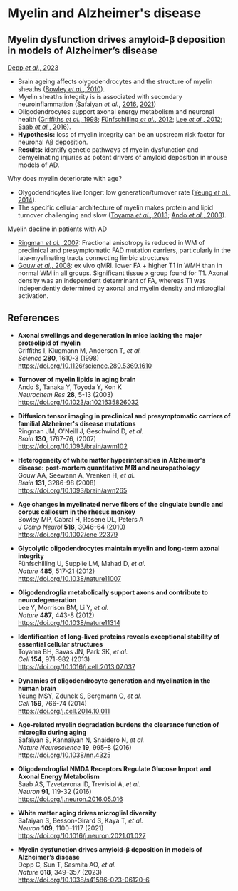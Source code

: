 # Myelin and Alzheimer's disease

## Myelin dysfunction drives amyloid-β deposition in models of Alzheimer’s disease

[Depp _et al._, 2023](#depp2023myelin)

- Brain ageing affects olygodendrocytes and the structure of myelin sheaths 
  ([Bowley _et al._, 2010](#bowley2010age)).
- Myelin sheaths integrity is is associated with secondary neuroinflammation 
  (Safaiyan _et al._, [2016](#safaiyan2016age), [2021](#safaiyan2021white))
- Oligodendrocytes support axonal energy metabolism and neuronal health 
  ([Griffiths _et al._, 1998](griffiths1998axonal); [Fünfschilling _et al._, 2012](#funfschilling2012glycolytic); 
  [Lee _et al._, 2012](#lee2012oligodendroglia); [Saab _et al._, 2016](#saab2016oligodendroglial)).
- **Hypothesis:** loss of myelin integrity can be an upstream risk factor for neuronal Aβ deposition.
- **Results:** identify genetic pathways of myelin dysfunction and demyelinating injuries as potent drivers of amyloid deposition in mouse models of AD.

Why does myelin deteriorate with age?
- Olygodendricytes live longer: low generation/turnover rate ([Yeung _et al._, 2014](#yeung2014dynamics)).
- The specific cellular architecture of myelin makes protein and lipid turnover challenging and slow
  ([Toyama _et al._, 2013](#toyama2013identification); [Ando _et al._, 2003](#ando2003turnover)).

Myelin decline in patients with AD
- [Ringman _et al._, 2007](#ringman2007diffusion): Fractional anisotropy is reduced in WM of preclinical and presymptomatic FAD mutation carriers, particularly in the late-myelinating tracts connecting limbic structures
- [Gouw _et al._, 2008](#gouw2008heterogeneity): ex vivo qMRI. lower FA + higher T1 in WMH than in normal WM in all groups. Significant tissue x group found for T1.  Axonal density was an independent determinant of FA, whereas T1 was independently determined by axonal and myelin density and microglial activation.

## References

- <b id="griffiths1998axonal"></b>
  **Axonal swellings and degeneration in mice lacking the major proteolipid of myelin** <br />
  Griffiths I, Klugmann M, Anderson T, _et al._ <br />
  _Science_ **280**, 1610-3 (1998) <br />
  https://doi.org/10.1126/science.280.5369.1610

- <b id="ando2003turnover"></b>
  **Turnover of myelin lipids in aging brain** <br />
  Ando S, Tanaka Y, Toyoda Y, Kon K <br />
  _Neurochem Res_ **28**, 5-13 (2003) <br />
  https://doi.org/10.1023/a:1021635826032

- <b id="ringman2007diffusion"></b>
  **Diffusion tensor imaging in preclinical and presymptomatic carriers of familial Alzheimer's disease mutations** <br />
  Ringman JM, O'Neill J, Geschwind D, _et al._ <br />
  _Brain_ **130**, 1767-76, (2007) <br />
  https://doi.org/10.1093/brain/awm102

- <b id="gouw2008heterogeneity"></b>
  **Heterogeneity of white matter hyperintensities in Alzheimer's disease: post-mortem quantitative MRI and neuropathology** <br />
  Gouw AA, Seewann A, Vrenken H, _et al._ <br />
  _Brain_ **131**,  3286-98 (2008) <br />
  https://doi.org/10.1093/brain/awn265

- <b id="bowley2010age"></b>
  **Age changes in myelinated nerve fibers of the cingulate bundle and corpus callosum in the rhesus monkey** <br/>
  Bowley MP, Cabral H, Rosene DL, Peters A <br />
  _J Comp Neurol_ **518**, 3046–64 (2010) <br />
  https://doi.org/10.1002/cne.22379

- <b id="funfschilling2012glycolytic"></b>
  **Glycolytic oligodendrocytes maintain myelin and long-term axonal integrity** <br />
  Fünfschilling U, Supplie LM, Mahad D, _et al._ <br />
  _Nature_ **485**, 517-21 (2012) <br />
  https://doi.org/10.1038/nature11007

- <b id="lee2012oligodendroglia"></b>
  **Oligodendroglia metabolically support axons and contribute to neurodegeneration** <br />
  Lee Y, Morrison BM, Li Y, _et al._ <br />
  _Nature_ **487**, 443-8 (2012) <br />
  https://doi.org/10.1038/nature11314

- <b id="toyama2013identification"></b>
  **Identification of long-lived proteins reveals exceptional stability of essential cellular structures** <br />
  Toyama BH, Savas JN, Park SK, _et al._ <br />
  _Cell_ **154**, 971-982 (2013) <br />
  https://doi.org/10.1016/j.cell.2013.07.037

- <b id="yeung2014dynamics"></b>
  **Dynamics of oligodendrocyte generation and myelination in the human brain** <br />
  Yeung MSY, Zdunek S, Bergmann O, _et al._ <br />
  _Cell_ **159**, 766-74 (2014) <br />
  https://doi.org/j.cell.2014.10.011

- <b id="safaiyan2016age"></b>
  **Age-related myelin degradation burdens the clearance function of microglia during aging** <br />
  Safaiyan S, Kannaiyan N, Snaidero N, _et al._ <br />
  _Nature Neuroscience_ **19**, 995–8 (2016) <br />
  https://doi.org/10.1038/nn.4325
  
- <b id="saab2016oligodendroglial"></b>
  **Oligodendroglial NMDA Receptors Regulate Glucose Import and Axonal Energy Metabolism** <br />
  Saab AS, Tzvetavona ID, Trevisiol A, _et al._ <br />
  _Neuron_ **91**, 119-32 (2016) <br />
  https://doi.org/j.neuron.2016.05.016
  
- <b id="safaiyan2021white"></b>
  **White matter aging drives microglial diversity** <br />
  Safaiyan S, Besson-Girard S, Kaya T, _et al._ <br />
  _Neuron_ **109**, 1100–1117 (2021) <br />
  https://doi.org/10.1016/j.neuron.2021.01.027

- <b id="depp2023myelin"></b>
  **Myelin dysfunction drives amyloid-β deposition in models of Alzheimer’s disease** <br />
  Depp C, Sun T, Sasmita AO, _et al._ <br />
  _Nature_ **618**, 349–357 (2023) <br />
  https://doi.org/10.1038/s41586-023-06120-6
